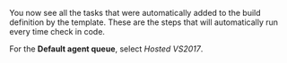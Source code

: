 You now see all the tasks that were automatically added to the build definition by the template. These are the steps that will automatically run every time check in code.

For the **Default agent queue**, select _Hosted VS2017_.
